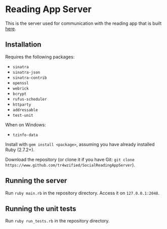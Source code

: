 # Reading App Server
This is the server used for communication with the reading app that is built [here](https://www.github.com/tr4wzified/socialreadingapp).

## Installation
Requires the following packages:
- `sinatra`
- `sinatra-json`
- `sinatra-contrib`
- `openssl`
- `webrick`
- `bcrypt`
- `rufus-scheduler`
- `httparty`
- `addressable`
- `test-unit`

When on Windows:
- `tzinfo-data`

Install with `gem install <package>`, assuming you have already installed Ruby (2.7.2+).

Download the repository (or clone it if you have Git: `git clone https://www.github.com/tr4wzified/SocialReadingAppServer`).

## Running the server
Run `ruby main.rb` in the repository directory. Access it on `127.0.0.1:2048`.

## Running the unit tests
Run `ruby run_tests.rb` in the repository directory.
